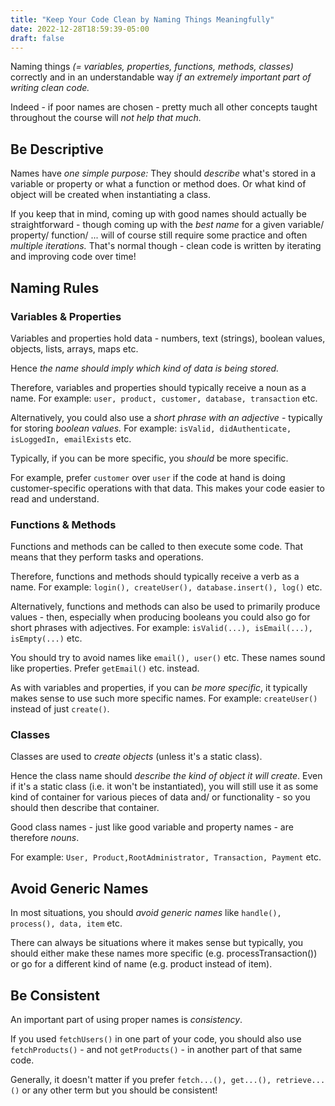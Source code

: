 ```yaml
---
title: "Keep Your Code Clean by Naming Things Meaningfully"
date: 2022-12-28T18:59:39-05:00
draft: false
---
```


Naming things _(= variables, properties, functions, methods, classes)_ correctly and in an understandable way *if an extremely important part of writing clean code.*

Indeed - if poor names are chosen - pretty much all other concepts taught throughout the course will *not help that much.*

## Be Descriptive

Names have *one simple purpose:* They should *describe* what's stored in a variable or property or what a function or method does. Or what kind of object will be created when instantiating a class.

If you keep that in mind, coming up with good names should actually be straightforward - though coming up with the *best name* for a given variable/ property/ function/ ... will of course still require some practice and often *multiple iterations.* That's normal though - clean code is written by iterating and improving code over time!

## Naming Rules

### Variables & Properties

Variables and properties hold data - numbers, text (strings), boolean values, objects,
lists, arrays, maps etc.

Hence *the name should imply which kind of data is being stored.*

Therefore, variables and properties should typically receive a noun as a name. For example: `user, product, customer, database, transaction` etc.

Alternatively, you could also use a *short phrase with an adjective* - typically for storing *boolean values.* For example: `isValid, didAuthenticate, isLoggedIn, emailExists` etc.

Typically, if you can be more specific, you *should* be more specific.

For example, prefer `customer` over `user` if the code at hand is doing customer-specific operations with that data. This makes your code easier to read and understand.

### Functions & Methods

Functions and methods can be called to then execute some code. That means that they perform tasks and operations. 

Therefore, functions and methods should typically receive a verb as a name. For example: `login(), createUser(), database.insert(), log()` etc.

Alternatively, functions and methods can also be used to primarily produce values - then, especially when producing booleans
you could also go for short phrases with adjectives. For example: `isValid(...), isEmail(...), isEmpty(...)` etc.

You should try to avoid names like `email(), user()` etc. These names sound like properties. Prefer `getEmail()` etc. instead.

As with variables and properties, if you can *be more specific*, it typically makes sense to use such more specific names. For example: `createUser()` instead of just `create()`.

### Classes

Classes are used to *create objects* (unless it's a static class). 

Hence the class name should *describe the kind of object it will create*. Even if it's a static class (i.e. it won't be instantiated), you will still use it as some kind of container for various pieces of data and/ or functionality - so you should then describe that container.

Good class names - just like good variable and property names - are therefore *nouns*.

For example: `User, Product,RootAdministrator, Transaction, Payment` etc.

## Avoid Generic Names

In most situations, you should *avoid generic names* like `handle(), process(), data, item` etc.

There can always be situations where it makes sense but typically, you should either make these names more specific (e.g. processTransaction()) or go for a different kind of name (e.g. product instead of item).

## Be Consistent

An important part of using proper names is *consistency*.

If you used `fetchUsers()` in one part of your code, you should also use `fetchProducts()` - and not `getProducts()` - in another part of that same code.

Generally, it doesn't matter if you prefer `fetch...(), get...(), retrieve...()` or any
other term but you should be consistent!